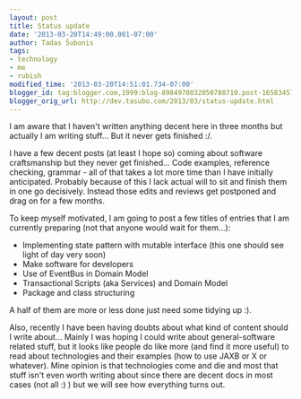 ```yaml
---
layout: post
title: Status update
date: '2013-03-20T14:49:00.001-07:00'
author: Tadas Šubonis
tags:
- technology
- me
- rubish
modified_time: '2013-03-20T14:51:01.734-07:00'
blogger_id: tag:blogger.com,1999:blog-8984970032050788710.post-1658345799955407714
blogger_orig_url: http://dev.tasubo.com/2013/03/status-update.html
---
```


I am aware that I haven't written anything decent here in three months but actually I am writing stuff... But it never gets finished :/.

I have a few decent posts (at least I hope so) coming about software craftsmanship but they never get finished... Code examples, reference checking, grammar - all of that takes a lot more time than I have initially anticipated. Probably because of this I lack actual will to sit and finish them in one go decisively. Instead those edits and reviews get postponed and drag on for a few months.

To keep myself motivated, I am going to post a few titles of entries that I am currently preparing (not that anyone would wait for them...):

*   Implementing state pattern with mutable interface (this one should see light of day very soon)
*   Make software for developers
*   Use of EventBus in Domain Model
*   Transactional Scripts (aka Services) and Domain Model
*   Package and class structuring

A half of them are more or less done just need some tidying up :).

Also, recently I have been having doubts about what kind of content should I write about... Mainly I was hoping I could write about general-software related stuff, but it looks like people do like more (and find it more useful) to read about technologies and their examples (how to use JAXB or X or whatever). Mine opinion is that technologies come and die and most that stuff isn't even worth writing about since there are decent docs in most cases (not all :) ) but we will see how everything turns out.